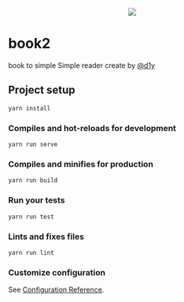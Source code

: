 <p align="center">
  <img src="https://i.loli.net/2019/09/08/Bar8Hzuvj2W7A6d.png">
</p>

# book2

book to simple Simple reader
create by [@d1y](https://github.com/d1y)

## Project setup
```
yarn install
```

### Compiles and hot-reloads for development
```
yarn run serve
```

### Compiles and minifies for production
```
yarn run build
```

### Run your tests
```
yarn run test
```

### Lints and fixes files
```
yarn run lint
```

### Customize configuration
See [Configuration Reference](https://cli.vuejs.org/config/).
